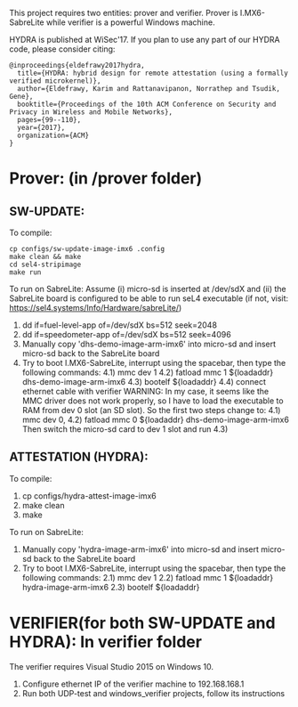 This project requires two entities: prover and verifier. Prover is I.MX6-SabreLite while verifier is a powerful Windows machine.

HYDRA is published at WiSec'17. If you plan to use any part of our HYDRA code, please consider citing:

```
@inproceedings{eldefrawy2017hydra,
  title={HYDRA: hybrid design for remote attestation (using a formally verified microkernel)},
  author={Eldefrawy, Karim and Rattanavipanon, Norrathep and Tsudik, Gene},
  booktitle={Proceedings of the 10th ACM Conference on Security and Privacy in Wireless and Mobile Networks},
  pages={99--110},
  year={2017},
  organization={ACM}
}
```


# Prover: (in /prover folder)

## SW-UPDATE:

To compile:

```
cp configs/sw-update-image-imx6 .config
make clean && make
cd sel4-stripimage
make run
```

To run on SabreLite:
Assume (i) micro-sd is inserted at /dev/sdX and (ii) the SabreLite board is configured to be able to run seL4 executable (if not, visit: https://sel4.systems/Info/Hardware/sabreLite/)
1) dd if=fuel-level-app of=/dev/sdX bs=512 seek=2048
2) dd if=speedometer-app of=/dev/sdX bs=512 seek=4096
3) Manually copy 'dhs-demo-image-arm-imx6' into micro-sd and insert micro-sd back to the SabreLite board
4) Try to boot I.MX6-SabreLite, interrupt using the spacebar, then type the following commands:
4.1) mmc dev 1
4.2) fatload mmc 1 ${loadaddr} dhs-demo-image-arm-imx6
4.3) bootelf ${loadaddr}
4.4) connect ethernet cable with verifier
WARNING: In my case, it seems like the MMC driver does not work properly, so I have to load the executable to RAM from dev 0 slot (an SD slot).
So the first two steps change to: 4.1) mmc dev 0, 4.2) fatload mmc 0 ${loadaddr} dhs-demo-image-arm-imx6
Then switch the micro-sd card to dev 1 slot and run 4.3)



## ATTESTATION (HYDRA):

To compile:
1) cp configs/hydra-attest-image-imx6
2) make clean
3) make

To run on SabreLite:
1) Manually copy 'hydra-image-arm-imx6' into micro-sd and insert micro-sd back to the SabreLite board
2) Try to boot I.MX6-SabreLite, interrupt using the spacebar, then type the following commands:
2.1) mmc dev 1
2.2) fatload mmc 1 ${loadaddr} hydra-image-arm-imx6
2.3) bootelf ${loadaddr}



# VERIFIER(for both SW-UPDATE and HYDRA): In verifier folder

The verifier requires Visual Studio 2015 on Windows 10.

1) Configure ethernet IP of the verifier machine to 192.168.168.1
2) Run both UDP-test and windows_verifier projects, follow its instructions

